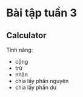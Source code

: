 # Bài tập tuần 3
## Calculator
Tính năng:
- cộng
- trừ
- nhân
- chia lấy phần nguyên
- chia lấy phần dư
